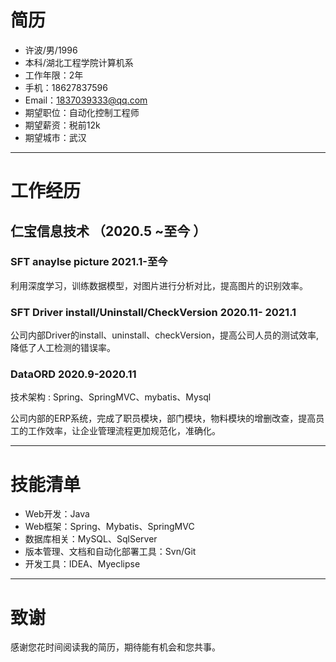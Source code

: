 # 简历

 - 许波/男/1996
 - 本科/湖北工程学院计算机系
 - 工作年限：2年
 - 手机：18627837596
 - Email：1837039333@qq.com
 - 期望职位：自动化控制工程师
 - 期望薪资：税前12k
 - 期望城市：武汉

---

# 工作经历
## 仁宝信息技术 （2020.5 ~至今 ）

### SFT anaylse picture 2021.1-至今

利用深度学习，训练数据模型，对图片进行分析对比，提高图片的识别效率。

 

### SFT Driver install/Uninstall/CheckVersion  2020.11- 2021.1

公司内部Driver的install、uninstall、checkVersion，提高公司人员的测试效率,降低了人工检测的错误率。



### DataORD 2020.9-2020.11

技术架构 : Spring、SpringMVC、mybatis、Mysql

公司内部的ERP系统，完成了职员模块，部门模块，物料模块的增删改查，提高员工的工作效率，让企业管理流程更加规范化，准确化。



---

# 技能清单
- Web开发：Java
- Web框架：Spring、Mybatis、SpringMVC
- 数据库相关：MySQL、SqlServer
- 版本管理、文档和自动化部署工具：Svn/Git
- 开发工具：IDEA、Myeclipse

---


# 致谢
感谢您花时间阅读我的简历，期待能有机会和您共事。
